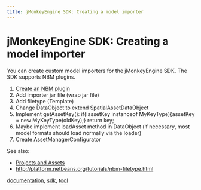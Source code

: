 ```yaml
---
title: jMonkeyEngine SDK: Creating a model importer
---
```

<h1 class="sectionedit1" id="jmonkeyengine_sdkcreating_a_model_importer">jMonkeyEngine SDK: Creating a model importer</h1>
<div class="level1">

<p>
You can create custom model importers for the jMonkeyEngine SDK. The SDK supports NBM plugins.
</p>
<ol>
<li class="level1"><div class="li"> <a href="http://platform.netbeans.org/tutorials/nbm-filetype.html" class="urlextern" title="http://platform.netbeans.org/tutorials/nbm-filetype.html" rel="nofollow">Create an NBM plugin</a></div>
</li>
<li class="level1"><div class="li"> Add importer jar file (wrap jar file)</div>
</li>
<li class="level1"><div class="li"> Add filetype (Template)</div>
</li>
<li class="level1"><div class="li"> Change DataObject to extend SpatialAssetDataObject</div>
</li>
<li class="level1"><div class="li"> Implement getAssetKey(): if(!assetKey instanceof MyKeyType){assetKey = new MyKeyType(oldKey);} return key;</div>
</li>
<li class="level1"><div class="li"> Maybe implement loadAsset method in DataObject (if necessary, most model formats should load normally via the loader)</div>
</li>
<li class="level1"><div class="li"> Create AssetManagerConfigurator </div>
</li>
</ol>

<p>
See also:
</p>
<ul>
<li class="level1"><div class="li"> <a href="/sdk/development/projects_assets.html" class="wikilink1" title="sdk:development:projects_assets">Projects and Assets</a></div>
</li>
<li class="level1"><div class="li"> <a href="http://platform.netbeans.org/tutorials/nbm-filetype.html" class="urlextern" title="http://platform.netbeans.org/tutorials/nbm-filetype.html" rel="nofollow">http://platform.netbeans.org/tutorials/nbm-filetype.html</a></div>
</li>
</ul>
<div class="tags"><span>
	<a href="/tag/documentation.html" class="wikilink1" title="tag:documentation" rel="tag">documentation</a>,
	<a href="/tag/sdk.html" class="wikilink1" title="tag:sdk" rel="tag">sdk</a>,
	<a href="/tag/tool.html" class="wikilink1" title="tag:tool" rel="tag">tool</a>
</span></div>

</div>
